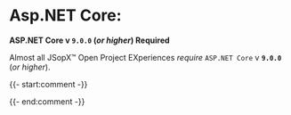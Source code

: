 ﻿
# Asp.NET Core:

**ASP.NET Core v `9.0.0` (_or higher_) Required**

Almost all JSopX™ Open Project EXperiences _require_ `ASP.NET Core` v **`9.0.0`** (_or higher_).

{{- start:comment -}}
<!-- START JSOPX NOVA DOCX HEADER
group: 'Technologies'
subGroup: 'Asp.NET Core'
isDraft: false
isProductionReady: true
toc: true
END JSOPX NOVA DOCX HEADER -->
{{- end:comment -}}